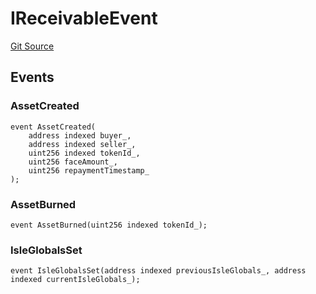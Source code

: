 # IReceivableEvent

[Git Source](https://github.com/bsostech/isle/blob/1b9b42ecc99464a07a9859078c2c7bc923a6500d/docs/reference/interfaces)

## Events

### AssetCreated

```solidity
event AssetCreated(
    address indexed buyer_,
    address indexed seller_,
    uint256 indexed tokenId_,
    uint256 faceAmount_,
    uint256 repaymentTimestamp_
);
```

### AssetBurned

```solidity
event AssetBurned(uint256 indexed tokenId_);
```

### IsleGlobalsSet

```solidity
event IsleGlobalsSet(address indexed previousIsleGlobals_, address indexed currentIsleGlobals_);
```
